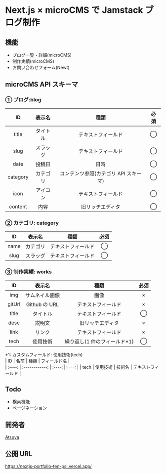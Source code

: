 # Next.js × microCMS で Jamstack ブログ制作

## 機能

- ブログ一覧・詳細(microCMS)
- 制作実績(microCMS)
- お問い合わせフォーム(Newt)

## microCMS API スキーマ

### ① ブログ:blog

|    ID    |  表示名  |                 種類                  | 必須 |
| :------: | :------: | :-----------------------------------: | :--: |
|  title   | タイトル |          テキストフィールド           |  ◯   |
|   slug   | スラッグ |          テキストフィールド           |  ◯   |
|   date   |  投稿日  |                 日時                  |  ◯   |
| category | カテゴリ | コンテンツ参照(カテゴリ API スキーマ) |  ◯   |
|   icon   | アイコン |          テキストフィールド           |  ◯   |
| content  |   内容   |           旧リッチエディタ            |  ◯   |

### ② カテゴリ: category

|  ID  |  表示名  |        種類        | 必須 |
| :--: | :------: | :----------------: | :--: |
| name | カテゴリ | テキストフィールド |  ◯   |
| slug | スラッグ | テキストフィールド |  ◯   |

### ③ 制作実績: works

|   ID   |     表示名     |             種類              | 必須 |
| :----: | :------------: | :---------------------------: | :--: |
|  img   | サムネイル画像 |             画像              |  ×   |
| gitUrl | Github の URL  |      テキストフィールド       |  ×   |
| title  |    タイトル    |      テキストフィールド       |  ◯   |
|  desc  |     説明文     |       旧リッチエディタ        |  ×   |
|  link  |     リンク     |      テキストフィールド       |  ×   |
|  tech  |    使用技術    | 繰り返し(1 件のフィールド\*1) |  ◯   |

\*1: カスタムフィールド: 使用技術(tech)  
| ID | 名前 | 種類 | フィールド名 |  
| :----: | :------------: | :----: |:----: |
| tech | 使用技術 | 技術名 | テキストフィールド |

## Todo

- 検索機能
- ページネーション

## 開発者

[Atsuya](https://github.com/AtsuyaMorishita)

## 公開 URL

https://nextjs-portfolio-ten-psi.vercel.app/
